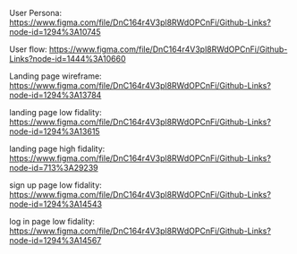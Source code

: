 User Persona: https://www.figma.com/file/DnC164r4V3pl8RWdOPCnFi/Github-Links?node-id=1294%3A10745

User flow: https://www.figma.com/file/DnC164r4V3pl8RWdOPCnFi/Github-Links?node-id=1444%3A10660

Landing page wireframe: https://www.figma.com/file/DnC164r4V3pl8RWdOPCnFi/Github-Links?node-id=1294%3A13784

landing page low fidality: https://www.figma.com/file/DnC164r4V3pl8RWdOPCnFi/Github-Links?node-id=1294%3A13615

landing page high fidality: https://www.figma.com/file/DnC164r4V3pl8RWdOPCnFi/Github-Links?node-id=713%3A29239

sign up page low fidality: https://www.figma.com/file/DnC164r4V3pl8RWdOPCnFi/Github-Links?node-id=1294%3A14543

log in page low fidality: https://www.figma.com/file/DnC164r4V3pl8RWdOPCnFi/Github-Links?node-id=1294%3A14567

